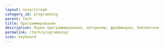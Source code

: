```yaml
---
layout: nova/stream
category_id: programming
parent: tech
title: Программирование
description: Языки программирования, алгоритмы, фреймворки, библиотеки и тому подобное
permalink: /tech/programming/
icon: keyboard
---
```

